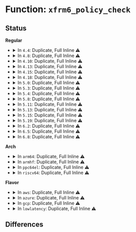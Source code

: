# Function: <code>xfrm6_policy_check</code>

## Status
<b>Regular</b>
<ul>
<li>
<details>
<summary>In <code>4.4</code>: Duplicate, Full Inline ⚠️</summary>

**Collision:** Static Duplication

**Inline:** Full

**Transformation:** False

**Instances:**

```
In net/ipv6/ip6_output.c (ffffffff817c690e)
Location: include/net/xfrm.h:1091
Inline: True
Inline callers:
  - net/ipv6/ip6_output.c:ip6_forward
```
```
In net/ipv6/ip6_input.c (ffffffff817c8653)
Location: include/net/xfrm.h:1091
Inline: True
Inline callers:
  - net/ipv6/ip6_input.c:ip6_input_finish
  - net/ipv6/ip6_input.c:ip6_input_finish
```
```
In net/ipv6/udp.c (ffffffff817e4016)
Location: include/net/xfrm.h:1091
Inline: True
Inline callers:
  - net/ipv6/udp.c:udpv6_queue_rcv_skb
  - net/ipv6/udp.c:__udp6_lib_rcv
```
```
In net/ipv6/raw.c (ffffffff817e6bb6)
Location: include/net/xfrm.h:1091
Inline: True
Inline callers:
  - net/ipv6/raw.c:rawv6_rcv
```
```
In net/ipv6/icmp.c (ffffffff817e85cd)
Location: include/net/xfrm.h:1091
Inline: True
Inline callers:
  - net/ipv6/icmp.c:icmpv6_rcv
```
```
In net/ipv6/tcp_ipv6.c (ffffffff817f1cb2)
Location: include/net/xfrm.h:1091
Inline: True
Inline callers:
  - net/ipv6/tcp_ipv6.c:tcp_v6_rcv
  - net/ipv6/tcp_ipv6.c:tcp_v6_rcv
  - net/ipv6/tcp_ipv6.c:tcp_v6_rcv
```
</details>
</li>
<li>
<details>
<summary>In <code>4.8</code>: Duplicate, Full Inline ⚠️</summary>

**Collision:** Static Duplication

**Inline:** Full

**Transformation:** False

**Instances:**

```
In net/ipv6/ip6_output.c (ffffffff81833a0f)
Location: include/net/xfrm.h:1087
Inline: True
Inline callers:
  - net/ipv6/ip6_output.c:ip6_forward
```
```
In net/ipv6/ip6_input.c (ffffffff8183587c)
Location: include/net/xfrm.h:1087
Inline: True
Inline callers:
  - net/ipv6/ip6_input.c:ip6_input_finish
  - net/ipv6/ip6_input.c:ip6_input_finish
```
```
In net/ipv6/udp.c (ffffffff81852bd9)
Location: include/net/xfrm.h:1087
Inline: True
Inline callers:
  - net/ipv6/udp.c:__udp6_lib_rcv
  - net/ipv6/udp.c:udpv6_queue_rcv_skb
```
```
In net/ipv6/raw.c (ffffffff81854f56)
Location: include/net/xfrm.h:1087
Inline: True
Inline callers:
  - net/ipv6/raw.c:rawv6_rcv
```
```
In net/ipv6/icmp.c (ffffffff81856d6d)
Location: include/net/xfrm.h:1087
Inline: True
Inline callers:
  - net/ipv6/icmp.c:icmpv6_rcv
```
```
In net/ipv6/tcp_ipv6.c (ffffffff81860538)
Location: include/net/xfrm.h:1087
Inline: True
Inline callers:
  - net/ipv6/tcp_ipv6.c:tcp_v6_rcv
  - net/ipv6/tcp_ipv6.c:tcp_v6_rcv
  - net/ipv6/tcp_ipv6.c:tcp_v6_rcv
```
</details>
</li>
<li>
<details>
<summary>In <code>4.10</code>: Duplicate, Full Inline ⚠️</summary>

**Collision:** Static Duplication

**Inline:** Full

**Transformation:** False

**Instances:**

```
In net/ipv6/ip6_output.c (ffffffff81865489)
Location: include/net/xfrm.h:1087
Inline: True
Inline callers:
  - net/ipv6/ip6_output.c:ip6_forward
```
```
In net/ipv6/ip6_input.c (ffffffff818673ac)
Location: include/net/xfrm.h:1087
Inline: True
Inline callers:
  - net/ipv6/ip6_input.c:ip6_input_finish
  - net/ipv6/ip6_input.c:ip6_input_finish
```
```
In net/ipv6/udp.c (ffffffff818848d9)
Location: include/net/xfrm.h:1087
Inline: True
Inline callers:
  - net/ipv6/udp.c:__udp6_lib_rcv
  - net/ipv6/udp.c:udpv6_queue_rcv_skb
```
```
In net/ipv6/raw.c (ffffffff81886cc6)
Location: include/net/xfrm.h:1087
Inline: True
Inline callers:
  - net/ipv6/raw.c:rawv6_rcv
```
```
In net/ipv6/icmp.c (ffffffff81888b6d)
Location: include/net/xfrm.h:1087
Inline: True
Inline callers:
  - net/ipv6/icmp.c:icmpv6_rcv
```
```
In net/ipv6/tcp_ipv6.c (ffffffff818924cc)
Location: include/net/xfrm.h:1087
Inline: True
Inline callers:
  - net/ipv6/tcp_ipv6.c:tcp_v6_rcv
  - net/ipv6/tcp_ipv6.c:tcp_v6_rcv
  - net/ipv6/tcp_ipv6.c:tcp_v6_rcv
```
</details>
</li>
<li>
<details>
<summary>In <code>4.13</code>: Duplicate, Full Inline ⚠️</summary>

**Collision:** Static Duplication

**Inline:** Full

**Transformation:** False

**Instances:**

```
In net/ipv6/ip6_output.c (ffffffff81889c73)
Location: include/net/xfrm.h:1146
Inline: True
Inline callers:
  - net/ipv6/ip6_output.c:ip6_forward
```
```
In net/ipv6/ip6_input.c (ffffffff8188bc00)
Location: include/net/xfrm.h:1146
Inline: True
Inline callers:
  - net/ipv6/ip6_input.c:ip6_input_finish
  - net/ipv6/ip6_input.c:ip6_input_finish
```
```
In net/ipv6/udp.c (ffffffff818ab019)
Location: include/net/xfrm.h:1146
Inline: True
Inline callers:
  - net/ipv6/udp.c:__udp6_lib_rcv
  - net/ipv6/udp.c:udpv6_queue_rcv_skb
```
```
In net/ipv6/raw.c (ffffffff818ad1e6)
Location: include/net/xfrm.h:1146
Inline: True
Inline callers:
  - net/ipv6/raw.c:rawv6_rcv
```
```
In net/ipv6/icmp.c (ffffffff818af1fd)
Location: include/net/xfrm.h:1146
Inline: True
Inline callers:
  - net/ipv6/icmp.c:icmpv6_rcv
```
```
In net/ipv6/tcp_ipv6.c (ffffffff818b8b1d)
Location: include/net/xfrm.h:1146
Inline: True
Inline callers:
  - net/ipv6/tcp_ipv6.c:tcp_v6_rcv
  - net/ipv6/tcp_ipv6.c:tcp_v6_rcv
  - net/ipv6/tcp_ipv6.c:tcp_v6_rcv
```
</details>
</li>
<li>
<details>
<summary>In <code>4.15</code>: Duplicate, Full Inline ⚠️</summary>

**Collision:** Static Duplication

**Inline:** Full

**Transformation:** False

**Instances:**

```
In net/ipv6/ip6_output.c (ffffffff8190ae63)
Location: include/net/xfrm.h:1152
Inline: True
Inline callers:
  - net/ipv6/ip6_output.c:ip6_forward
```
```
In net/ipv6/ip6_input.c (ffffffff8190ceeb)
Location: include/net/xfrm.h:1152
Inline: True
Inline callers:
  - net/ipv6/ip6_input.c:ip6_input_finish
  - net/ipv6/ip6_input.c:ip6_input_finish
```
```
In net/ipv6/udp.c (ffffffff8192db96)
Location: include/net/xfrm.h:1152
Inline: True
Inline callers:
  - net/ipv6/udp.c:__udp6_lib_rcv
  - net/ipv6/udp.c:udpv6_queue_rcv_skb
```
```
In net/ipv6/raw.c (ffffffff8192fdf6)
Location: include/net/xfrm.h:1152
Inline: True
Inline callers:
  - net/ipv6/raw.c:rawv6_rcv
```
```
In net/ipv6/icmp.c (ffffffff81931f0d)
Location: include/net/xfrm.h:1152
Inline: True
Inline callers:
  - net/ipv6/icmp.c:icmpv6_rcv
```
```
In net/ipv6/tcp_ipv6.c (ffffffff8193b9e2)
Location: include/net/xfrm.h:1152
Inline: True
Inline callers:
  - net/ipv6/tcp_ipv6.c:tcp_v6_rcv
  - net/ipv6/tcp_ipv6.c:tcp_v6_rcv
  - net/ipv6/tcp_ipv6.c:tcp_v6_rcv
```
</details>
</li>
<li>
<details>
<summary>In <code>4.18</code>: Duplicate, Full Inline ⚠️</summary>

**Collision:** Static Duplication

**Inline:** Full

**Transformation:** False

**Instances:**

```
In net/ipv6/ip6_output.c (ffffffff81962365)
Location: include/net/xfrm.h:1184
Inline: True
Inline callers:
  - net/ipv6/ip6_output.c:ip6_forward
```
```
In net/ipv6/ip6_input.c (ffffffff819642d6)
Location: include/net/xfrm.h:1184
Inline: True
Inline callers:
  - net/ipv6/ip6_input.c:ip6_input_finish
  - net/ipv6/ip6_input.c:ip6_input_finish
```
```
In net/ipv6/udp.c (ffffffff81986510)
Location: include/net/xfrm.h:1184
Inline: True
Inline callers:
  - net/ipv6/udp.c:__udp6_lib_rcv
  - net/ipv6/udp.c:udpv6_queue_rcv_skb
```
```
In net/ipv6/raw.c (ffffffff81988aa5)
Location: include/net/xfrm.h:1184
Inline: True
Inline callers:
  - net/ipv6/raw.c:rawv6_rcv
```
```
In net/ipv6/icmp.c (ffffffff8198a9ed)
Location: include/net/xfrm.h:1184
Inline: True
Inline callers:
  - net/ipv6/icmp.c:icmpv6_rcv
```
```
In net/ipv6/tcp_ipv6.c (ffffffff81994bf6)
Location: include/net/xfrm.h:1184
Inline: True
Inline callers:
  - net/ipv6/tcp_ipv6.c:tcp_v6_rcv
  - net/ipv6/tcp_ipv6.c:tcp_v6_rcv
  - net/ipv6/tcp_ipv6.c:tcp_v6_rcv
```
</details>
</li>
<li>
<details>
<summary>In <code>5.0</code>: Duplicate, Full Inline ⚠️</summary>

**Collision:** Static Duplication

**Inline:** Full

**Transformation:** False

**Instances:**

```
In net/ipv6/ip6_output.c (ffffffff81997338)
Location: include/net/xfrm.h:1189
Inline: True
Inline callers:
  - net/ipv6/ip6_output.c:ip6_forward
```
```
In net/ipv6/ip6_input.c (ffffffff81999baa)
Location: include/net/xfrm.h:1189
Inline: True
Inline callers:
  - net/ipv6/ip6_input.c:ip6_protocol_deliver_rcu
  - net/ipv6/ip6_input.c:ip6_protocol_deliver_rcu
```
```
In net/ipv6/udp.c (ffffffff819bcde9)
Location: include/net/xfrm.h:1189
Inline: True
Inline callers:
  - net/ipv6/udp.c:__udp6_lib_rcv
  - net/ipv6/udp.c:udpv6_queue_rcv_one_skb
```
```
In net/ipv6/raw.c (ffffffff819bf405)
Location: include/net/xfrm.h:1189
Inline: True
Inline callers:
  - net/ipv6/raw.c:rawv6_rcv
```
```
In net/ipv6/icmp.c (ffffffff819c12ad)
Location: include/net/xfrm.h:1189
Inline: True
Inline callers:
  - net/ipv6/icmp.c:icmpv6_rcv
```
```
In net/ipv6/tcp_ipv6.c (ffffffff819cb4e4)
Location: include/net/xfrm.h:1189
Inline: True
Inline callers:
  - net/ipv6/tcp_ipv6.c:tcp_v6_rcv
  - net/ipv6/tcp_ipv6.c:tcp_v6_rcv
  - net/ipv6/tcp_ipv6.c:tcp_v6_rcv
```
</details>
</li>
<li>
<details>
<summary>In <code>5.3</code>: Duplicate, Full Inline ⚠️</summary>

**Collision:** Static Duplication

**Inline:** Full

**Transformation:** False

**Instances:**

```
In net/ipv6/ip6_output.c (ffffffff81a03313)
Location: include/net/xfrm.h:1114
Inline: True
Inline callers:
  - net/ipv6/ip6_output.c:ip6_forward
```
```
In net/ipv6/ip6_input.c (ffffffff81a05ae5)
Location: include/net/xfrm.h:1114
Inline: True
Inline callers:
  - net/ipv6/ip6_input.c:ip6_protocol_deliver_rcu
  - net/ipv6/ip6_input.c:ip6_protocol_deliver_rcu
```
```
In net/ipv6/udp.c (ffffffff81a2b8d2)
Location: include/net/xfrm.h:1114
Inline: True
Inline callers:
  - net/ipv6/udp.c:__udp6_lib_rcv
  - net/ipv6/udp.c:udpv6_queue_rcv_one_skb
```
```
In net/ipv6/raw.c (ffffffff81a2e055)
Location: include/net/xfrm.h:1114
Inline: True
Inline callers:
  - net/ipv6/raw.c:rawv6_rcv
```
```
In net/ipv6/icmp.c (ffffffff81a3007c)
Location: include/net/xfrm.h:1114
Inline: True
Inline callers:
  - net/ipv6/icmp.c:icmpv6_rcv
```
```
In net/ipv6/tcp_ipv6.c (ffffffff81a39f52)
Location: include/net/xfrm.h:1114
Inline: True
Inline callers:
  - net/ipv6/tcp_ipv6.c:tcp_v6_rcv
  - net/ipv6/tcp_ipv6.c:tcp_v6_rcv
  - net/ipv6/tcp_ipv6.c:tcp_v6_rcv
```
</details>
</li>
<li>
<details>
<summary>In <code>5.4</code>: Duplicate, Full Inline ⚠️</summary>

**Collision:** Static Duplication

**Inline:** Full

**Transformation:** False

**Instances:**

```
In net/ipv6/ip6_output.c (ffffffff81a39ee3)
Location: include/net/xfrm.h:1114
Inline: True
Inline callers:
  - net/ipv6/ip6_output.c:ip6_forward
```
```
In net/ipv6/ip6_input.c (ffffffff81a3c659)
Location: include/net/xfrm.h:1114
Inline: True
Inline callers:
  - net/ipv6/ip6_input.c:ip6_protocol_deliver_rcu
  - net/ipv6/ip6_input.c:ip6_protocol_deliver_rcu
```
```
In net/ipv6/udp.c (ffffffff81a62435)
Location: include/net/xfrm.h:1114
Inline: True
Inline callers:
  - net/ipv6/udp.c:__udp6_lib_rcv
  - net/ipv6/udp.c:udpv6_queue_rcv_one_skb
```
```
In net/ipv6/raw.c (ffffffff81a64bc5)
Location: include/net/xfrm.h:1114
Inline: True
Inline callers:
  - net/ipv6/raw.c:rawv6_rcv
```
```
In net/ipv6/icmp.c (ffffffff81a66bcc)
Location: include/net/xfrm.h:1114
Inline: True
Inline callers:
  - net/ipv6/icmp.c:icmpv6_rcv
```
```
In net/ipv6/tcp_ipv6.c (ffffffff81a70ae2)
Location: include/net/xfrm.h:1114
Inline: True
Inline callers:
  - net/ipv6/tcp_ipv6.c:tcp_v6_rcv
  - net/ipv6/tcp_ipv6.c:tcp_v6_rcv
  - net/ipv6/tcp_ipv6.c:tcp_v6_rcv
```
</details>
</li>
<li>
<details>
<summary>In <code>5.8</code>: Duplicate, Full Inline ⚠️</summary>

**Collision:** Static Duplication

**Inline:** Full

**Transformation:** False

**Instances:**

```
In net/ipv6/ip6_output.c (ffffffff81b2f718)
Location: include/net/xfrm.h:1113
Inline: True
Inline callers:
  - net/ipv6/ip6_output.c:ip6_forward
```
```
In net/ipv6/ip6_input.c (ffffffff81b31cf9)
Location: include/net/xfrm.h:1113
Inline: True
Inline callers:
  - net/ipv6/ip6_input.c:ip6_protocol_deliver_rcu
  - net/ipv6/ip6_input.c:ip6_protocol_deliver_rcu
```
```
In net/ipv6/udp.c (ffffffff81b5afe4)
Location: include/net/xfrm.h:1113
Inline: True
Inline callers:
  - net/ipv6/udp.c:__udp6_lib_rcv
  - net/ipv6/udp.c:udpv6_queue_rcv_one_skb
```
```
In net/ipv6/raw.c (ffffffff81b5d505)
Location: include/net/xfrm.h:1113
Inline: True
Inline callers:
  - net/ipv6/raw.c:rawv6_rcv
```
```
In net/ipv6/icmp.c (ffffffff81b5f5fc)
Location: include/net/xfrm.h:1113
Inline: True
Inline callers:
  - net/ipv6/icmp.c:icmpv6_rcv
```
```
In net/ipv6/tcp_ipv6.c (ffffffff81b6a2d7)
Location: include/net/xfrm.h:1113
Inline: True
Inline callers:
  - net/ipv6/tcp_ipv6.c:tcp_v6_rcv
  - net/ipv6/tcp_ipv6.c:tcp_v6_rcv
  - net/ipv6/tcp_ipv6.c:tcp_v6_rcv
```
</details>
</li>
<li>
<details>
<summary>In <code>5.11</code>: Duplicate, Full Inline ⚠️</summary>

**Collision:** Static Duplication

**Inline:** Full

**Transformation:** False

**Instances:**

```
In net/ipv6/ip6_output.c (ffffffff81b3e16b)
Location: include/net/xfrm.h:1116
Inline: True
Inline callers:
  - net/ipv6/ip6_output.c:ip6_forward
```
```
In net/ipv6/ip6_input.c (ffffffff81b408f9)
Location: include/net/xfrm.h:1116
Inline: True
Inline callers:
  - net/ipv6/ip6_input.c:ip6_protocol_deliver_rcu
  - net/ipv6/ip6_input.c:ip6_protocol_deliver_rcu
```
```
In net/ipv6/udp.c (ffffffff81b697d4)
Location: include/net/xfrm.h:1116
Inline: True
Inline callers:
  - net/ipv6/udp.c:__udp6_lib_rcv
  - net/ipv6/udp.c:udpv6_queue_rcv_one_skb
```
```
In net/ipv6/raw.c (ffffffff81b6bd03)
Location: include/net/xfrm.h:1116
Inline: True
Inline callers:
  - net/ipv6/raw.c:rawv6_rcv
```
```
In net/ipv6/icmp.c (ffffffff81b6dd9c)
Location: include/net/xfrm.h:1116
Inline: True
Inline callers:
  - net/ipv6/icmp.c:icmpv6_rcv
```
```
In net/ipv6/tcp_ipv6.c (ffffffff81b78da4)
Location: include/net/xfrm.h:1116
Inline: True
Inline callers:
  - net/ipv6/tcp_ipv6.c:tcp_v6_rcv
  - net/ipv6/tcp_ipv6.c:tcp_v6_rcv
  - net/ipv6/tcp_ipv6.c:tcp_v6_rcv
```
</details>
</li>
<li>
<details>
<summary>In <code>5.13</code>: Duplicate, Full Inline ⚠️</summary>

**Collision:** Static Duplication

**Inline:** Full

**Transformation:** False

**Instances:**

```
In net/ipv6/ip6_output.c (ffffffff81b2ccdd)
Location: include/net/xfrm.h:1116
Inline: True
Inline callers:
  - net/ipv6/ip6_output.c:ip6_forward
```
```
In net/ipv6/ip6_input.c (ffffffff81b2e191)
Location: include/net/xfrm.h:1116
Inline: True
Inline callers:
  - net/ipv6/ip6_input.c:ip6_protocol_deliver_rcu
  - net/ipv6/ip6_input.c:ip6_protocol_deliver_rcu
```
```
In net/ipv6/udp.c (ffffffff81b57ab0)
Location: include/net/xfrm.h:1116
Inline: True
Inline callers:
  - net/ipv6/udp.c:__udp6_lib_rcv
  - net/ipv6/udp.c:udpv6_queue_rcv_one_skb
```
```
In net/ipv6/raw.c (ffffffff81b5a015)
Location: include/net/xfrm.h:1116
Inline: True
Inline callers:
  - net/ipv6/raw.c:rawv6_rcv
```
```
In net/ipv6/icmp.c (ffffffff81b5c12c)
Location: include/net/xfrm.h:1116
Inline: True
Inline callers:
  - net/ipv6/icmp.c:icmpv6_rcv
```
```
In net/ipv6/tcp_ipv6.c (ffffffff81b678c8)
Location: include/net/xfrm.h:1116
Inline: True
Inline callers:
  - net/ipv6/tcp_ipv6.c:tcp_v6_rcv
  - net/ipv6/tcp_ipv6.c:tcp_v6_rcv
  - net/ipv6/tcp_ipv6.c:tcp_v6_rcv
```
</details>
</li>
<li>
<details>
<summary>In <code>5.15</code>: Duplicate, Full Inline ⚠️</summary>

**Collision:** Static Duplication

**Inline:** Full

**Transformation:** False

**Instances:**

```
In net/ipv6/ip6_output.c (ffffffff81bf2e52)
Location: include/net/xfrm.h:1133
Inline: True
Inline callers:
  - net/ipv6/ip6_output.c:ip6_forward
```
```
In net/ipv6/ip6_input.c (ffffffff81bf447e)
Location: include/net/xfrm.h:1133
Inline: True
Inline callers:
  - net/ipv6/ip6_input.c:ip6_protocol_deliver_rcu
  - net/ipv6/ip6_input.c:ip6_protocol_deliver_rcu
```
```
In net/ipv6/udp.c (ffffffff81c1f0b5)
Location: include/net/xfrm.h:1133
Inline: True
Inline callers:
  - net/ipv6/udp.c:__udp6_lib_rcv
  - net/ipv6/udp.c:udpv6_queue_rcv_one_skb
```
```
In net/ipv6/raw.c (ffffffff81c21685)
Location: include/net/xfrm.h:1133
Inline: True
Inline callers:
  - net/ipv6/raw.c:rawv6_rcv
```
```
In net/ipv6/icmp.c (ffffffff81c23882)
Location: include/net/xfrm.h:1133
Inline: True
Inline callers:
  - net/ipv6/icmp.c:icmpv6_rcv
```
```
In net/ipv6/tcp_ipv6.c (ffffffff81c2f5aa)
Location: include/net/xfrm.h:1133
Inline: True
Inline callers:
  - net/ipv6/tcp_ipv6.c:tcp_v6_rcv
  - net/ipv6/tcp_ipv6.c:tcp_v6_rcv
  - net/ipv6/tcp_ipv6.c:tcp_v6_rcv
```
</details>
</li>
<li>
<details>
<summary>In <code>5.19</code>: Duplicate, Full Inline ⚠️</summary>

**Collision:** Static Duplication

**Inline:** Full

**Transformation:** False

**Instances:**

```
In net/ipv6/ip6_output.c (ffffffff81d8b99b)
Location: include/net/xfrm.h:1137
Inline: True
Inline callers:
  - net/ipv6/ip6_output.c:ip6_forward
```
```
In net/ipv6/ip6_input.c (ffffffff81d8d1a4)
Location: include/net/xfrm.h:1137
Inline: True
Inline callers:
  - net/ipv6/ip6_input.c:ip6_protocol_deliver_rcu
  - net/ipv6/ip6_input.c:ip6_protocol_deliver_rcu
```
```
In net/ipv6/udp.c (ffffffff81dbb926)
Location: include/net/xfrm.h:1137
Inline: True
Inline callers:
  - net/ipv6/udp.c:__udp6_lib_rcv
  - net/ipv6/udp.c:udpv6_queue_rcv_one_skb
```
```
In net/ipv6/raw.c (ffffffff81dbe535)
Location: include/net/xfrm.h:1137
Inline: True
Inline callers:
  - net/ipv6/raw.c:rawv6_rcv
```
```
In net/ipv6/icmp.c (ffffffff81dc07b2)
Location: include/net/xfrm.h:1137
Inline: True
Inline callers:
  - net/ipv6/icmp.c:icmpv6_rcv
```
```
In net/ipv6/tcp_ipv6.c (ffffffff81dcc92e)
Location: include/net/xfrm.h:1137
Inline: True
Inline callers:
  - net/ipv6/tcp_ipv6.c:tcp_v6_rcv
  - net/ipv6/tcp_ipv6.c:tcp_v6_rcv
  - net/ipv6/tcp_ipv6.c:tcp_v6_rcv
```
</details>
</li>
<li>
<details>
<summary>In <code>6.2</code>: Duplicate, Full Inline ⚠️</summary>

**Collision:** Static Duplication

**Inline:** Full

**Transformation:** False

**Instances:**

```
In net/ipv6/ip6_output.c (ffffffff81f59634)
Location: include/net/xfrm.h:1187
Inline: True
Inline callers:
  - net/ipv6/ip6_output.c:ip6_forward
```
```
In net/ipv6/ip6_input.c (ffffffff81f5b29b)
Location: include/net/xfrm.h:1187
Inline: True
Inline callers:
  - net/ipv6/ip6_input.c:ip6_protocol_deliver_rcu
  - net/ipv6/ip6_input.c:ip6_protocol_deliver_rcu
```
```
In net/ipv6/udp.c (ffffffff81f8ba65)
Location: include/net/xfrm.h:1187
Inline: True
Inline callers:
  - net/ipv6/udp.c:__udp6_lib_rcv
  - net/ipv6/udp.c:udpv6_queue_rcv_one_skb
```
```
In net/ipv6/raw.c (ffffffff81f8eab2)
Location: include/net/xfrm.h:1187
Inline: True
Inline callers:
  - net/ipv6/raw.c:rawv6_rcv
```
```
In net/ipv6/icmp.c (ffffffff81f90f54)
Location: include/net/xfrm.h:1187
Inline: True
Inline callers:
  - net/ipv6/icmp.c:icmpv6_rcv
```
```
In net/ipv6/tcp_ipv6.c (ffffffff81f9da75)
Location: include/net/xfrm.h:1187
Inline: True
Inline callers:
  - net/ipv6/tcp_ipv6.c:tcp_v6_rcv
  - net/ipv6/tcp_ipv6.c:tcp_v6_rcv
  - net/ipv6/tcp_ipv6.c:tcp_v6_rcv
```
</details>
</li>
<li>
<details>
<summary>In <code>6.5</code>: Duplicate, Full Inline ⚠️</summary>

**Collision:** Static Duplication

**Inline:** Full

**Transformation:** False

**Instances:**

```
In net/ipv6/ip6_output.c (ffffffff81fb92e5)
Location: include/net/xfrm.h:1193
Inline: True
Inline callers:
  - net/ipv6/ip6_output.c:ip6_forward
```
```
In net/ipv6/ip6_input.c (ffffffff81fbb037)
Location: include/net/xfrm.h:1193
Inline: True
Inline callers:
  - net/ipv6/ip6_input.c:ip6_protocol_deliver_rcu
  - net/ipv6/ip6_input.c:ip6_protocol_deliver_rcu
```
```
In net/ipv6/udp.c (ffffffff81fec169)
Location: include/net/xfrm.h:1193
Inline: True
Inline callers:
  - net/ipv6/udp.c:__udp6_lib_rcv
  - net/ipv6/udp.c:udpv6_queue_rcv_one_skb
```
```
In net/ipv6/raw.c (ffffffff81fef2b5)
Location: include/net/xfrm.h:1193
Inline: True
Inline callers:
  - net/ipv6/raw.c:rawv6_rcv
```
```
In net/ipv6/icmp.c (ffffffff81ff1844)
Location: include/net/xfrm.h:1193
Inline: True
Inline callers:
  - net/ipv6/icmp.c:icmpv6_rcv
```
```
In net/ipv6/tcp_ipv6.c (ffffffff81ffe4f6)
Location: include/net/xfrm.h:1193
Inline: True
Inline callers:
  - net/ipv6/tcp_ipv6.c:tcp_v6_rcv
  - net/ipv6/tcp_ipv6.c:tcp_v6_rcv
  - net/ipv6/tcp_ipv6.c:tcp_v6_rcv
```
</details>
</li>
<li>
<details>
<summary>In <code>6.8</code>: Duplicate, Full Inline ⚠️</summary>

**Collision:** Static Duplication

**Inline:** Full

**Transformation:** False

**Instances:**

```
In net/ipv6/ip6_output.c (ffffffff82086865)
Location: include/net/xfrm.h:1193
Inline: True
Inline callers:
  - net/ipv6/ip6_output.c:ip6_forward
```
```
In net/ipv6/ip6_input.c (ffffffff82088447)
Location: include/net/xfrm.h:1193
Inline: True
Inline callers:
  - net/ipv6/ip6_input.c:ip6_protocol_deliver_rcu
  - net/ipv6/ip6_input.c:ip6_protocol_deliver_rcu
```
```
In net/ipv6/udp.c (ffffffff820b9d66)
Location: include/net/xfrm.h:1193
Inline: True
Inline callers:
  - net/ipv6/udp.c:__udp6_lib_rcv
  - net/ipv6/udp.c:udpv6_queue_rcv_one_skb
```
```
In net/ipv6/raw.c (ffffffff820bce95)
Location: include/net/xfrm.h:1193
Inline: True
Inline callers:
  - net/ipv6/raw.c:rawv6_rcv
```
```
In net/ipv6/icmp.c (ffffffff820bf443)
Location: include/net/xfrm.h:1193
Inline: True
Inline callers:
  - net/ipv6/icmp.c:icmpv6_rcv
```
```
In net/ipv6/tcp_ipv6.c (ffffffff820cd5f2)
Location: include/net/xfrm.h:1193
Inline: True
Inline callers:
  - net/ipv6/tcp_ipv6.c:tcp_v6_rcv
  - net/ipv6/tcp_ipv6.c:tcp_v6_rcv
  - net/ipv6/tcp_ipv6.c:tcp_v6_rcv
  - net/ipv6/tcp_ipv6.c:tcp_v6_rcv
```
</details>
</li>
</ul>
<b>Arch</b>
<ul>
<li>
<details>
<summary>In <code>arm64</code>: Duplicate, Full Inline ⚠️</summary>

**Collision:** Static Duplication

**Inline:** Full

**Transformation:** False

**Instances:**

```
In net/ipv6/ip6_output.c (ffff800010cfae84)
Location: include/net/xfrm.h:1114
Inline: True
Inline callers:
  - net/ipv6/ip6_output.c:ip6_forward
```
```
In net/ipv6/ip6_input.c (ffff800010cfd988)
Location: include/net/xfrm.h:1114
Inline: True
Inline callers:
  - net/ipv6/ip6_input.c:ip6_protocol_deliver_rcu
  - net/ipv6/ip6_input.c:ip6_protocol_deliver_rcu
```
```
In net/ipv6/udp.c (ffff800010d2747c)
Location: include/net/xfrm.h:1114
Inline: True
Inline callers:
  - net/ipv6/udp.c:__udp6_lib_rcv
  - net/ipv6/udp.c:udpv6_queue_rcv_one_skb
```
```
In net/ipv6/raw.c (ffff800010d2aafc)
Location: include/net/xfrm.h:1114
Inline: True
Inline callers:
  - net/ipv6/raw.c:rawv6_rcv
```
```
In net/ipv6/icmp.c (ffff800010d2cb24)
Location: include/net/xfrm.h:1114
Inline: True
Inline callers:
  - net/ipv6/icmp.c:icmpv6_rcv
```
```
In net/ipv6/tcp_ipv6.c (ffff800010d38f8c)
Location: include/net/xfrm.h:1114
Inline: True
Inline callers:
  - net/ipv6/tcp_ipv6.c:tcp_v6_rcv
  - net/ipv6/tcp_ipv6.c:tcp_v6_rcv
  - net/ipv6/tcp_ipv6.c:tcp_v6_rcv
```
</details>
</li>
<li>
<details>
<summary>In <code>armhf</code>: Duplicate, Full Inline ⚠️</summary>

**Collision:** Static Duplication

**Inline:** Full

**Transformation:** False

**Instances:**

```
In net/ipv6/ip6_output.c (c0e01788)
Location: include/net/xfrm.h:1114
Inline: True
Inline callers:
  - net/ipv6/ip6_output.c:ip6_forward
```
```
In net/ipv6/ip6_input.c (c0e0514c)
Location: include/net/xfrm.h:1114
Inline: True
Inline callers:
  - net/ipv6/ip6_input.c:ip6_protocol_deliver_rcu
  - net/ipv6/ip6_input.c:ip6_protocol_deliver_rcu
```
```
In net/ipv6/udp.c (c0e2c3b8)
Location: include/net/xfrm.h:1114
Inline: True
Inline callers:
  - net/ipv6/udp.c:__udp6_lib_rcv
  - net/ipv6/udp.c:udpv6_queue_rcv_one_skb
```
```
In net/ipv6/raw.c (c0e2ea48)
Location: include/net/xfrm.h:1114
Inline: True
Inline callers:
  - net/ipv6/raw.c:rawv6_rcv
```
```
In net/ipv6/icmp.c (c0e309d8)
Location: include/net/xfrm.h:1114
Inline: True
Inline callers:
  - net/ipv6/icmp.c:icmpv6_rcv
```
```
In net/ipv6/tcp_ipv6.c (c0e3bb68)
Location: include/net/xfrm.h:1114
Inline: True
Inline callers:
  - net/ipv6/tcp_ipv6.c:tcp_v6_rcv
  - net/ipv6/tcp_ipv6.c:tcp_v6_rcv
  - net/ipv6/tcp_ipv6.c:tcp_v6_rcv
```
</details>
</li>
<li>
<details>
<summary>In <code>ppc64el</code>: Duplicate, Full Inline ⚠️</summary>

**Collision:** Static Duplication

**Inline:** Full

**Transformation:** False

**Instances:**

```
In net/ipv6/ip6_output.c (c000000000e22320)
Location: include/net/xfrm.h:1114
Inline: True
Inline callers:
  - net/ipv6/ip6_output.c:ip6_forward
```
```
In net/ipv6/ip6_input.c (c000000000e25a40)
Location: include/net/xfrm.h:1114
Inline: True
Inline callers:
  - net/ipv6/ip6_input.c:ip6_protocol_deliver_rcu
  - net/ipv6/ip6_input.c:ip6_protocol_deliver_rcu
```
```
In net/ipv6/udp.c (c000000000e583f8)
Location: include/net/xfrm.h:1114
Inline: True
Inline callers:
  - net/ipv6/udp.c:__udp6_lib_rcv
  - net/ipv6/udp.c:udpv6_queue_rcv_one_skb
```
```
In net/ipv6/raw.c (c000000000e5bd54)
Location: include/net/xfrm.h:1114
Inline: True
Inline callers:
  - net/ipv6/raw.c:rawv6_rcv
```
```
In net/ipv6/icmp.c (c000000000e5e5f0)
Location: include/net/xfrm.h:1114
Inline: True
Inline callers:
  - net/ipv6/icmp.c:icmpv6_rcv
```
```
In net/ipv6/tcp_ipv6.c (c000000000e6c454)
Location: include/net/xfrm.h:1114
Inline: True
Inline callers:
  - net/ipv6/tcp_ipv6.c:tcp_v6_rcv
  - net/ipv6/tcp_ipv6.c:tcp_v6_rcv
  - net/ipv6/tcp_ipv6.c:tcp_v6_rcv
```
</details>
</li>
<li>
<details>
<summary>In <code>riscv64</code>: Duplicate, Full Inline ⚠️</summary>

**Collision:** Static Duplication

**Inline:** Full

**Transformation:** False

**Instances:**

```
In net/ipv6/ip6_output.c (ffffffe000845a1a)
Location: include/net/xfrm.h:1114
Inline: True
Inline callers:
  - net/ipv6/ip6_output.c:ip6_forward
```
```
In net/ipv6/ip6_input.c (ffffffe000847e3a)
Location: include/net/xfrm.h:1114
Inline: True
Inline callers:
  - net/ipv6/ip6_input.c:ip6_protocol_deliver_rcu
  - net/ipv6/ip6_input.c:ip6_protocol_deliver_rcu
```
```
In net/ipv6/udp.c (ffffffe000869142)
Location: include/net/xfrm.h:1114
Inline: True
Inline callers:
  - net/ipv6/udp.c:__udp6_lib_rcv
  - net/ipv6/udp.c:udpv6_queue_rcv_one_skb
```
```
In net/ipv6/raw.c (ffffffe00086b168)
Location: include/net/xfrm.h:1114
Inline: True
Inline callers:
  - net/ipv6/raw.c:rawv6_rcv
```
```
In net/ipv6/icmp.c (ffffffe00086cda4)
Location: include/net/xfrm.h:1114
Inline: True
Inline callers:
  - net/ipv6/icmp.c:icmpv6_rcv
```
```
In net/ipv6/tcp_ipv6.c (ffffffe00087633a)
Location: include/net/xfrm.h:1114
Inline: True
Inline callers:
  - net/ipv6/tcp_ipv6.c:tcp_v6_rcv
  - net/ipv6/tcp_ipv6.c:tcp_v6_rcv
  - net/ipv6/tcp_ipv6.c:tcp_v6_rcv
```
</details>
</li>
</ul>
<b>Flavor</b>
<ul>
<li>
<details>
<summary>In <code>aws</code>: Duplicate, Full Inline ⚠️</summary>

**Collision:** Static Duplication

**Inline:** Full

**Transformation:** False

**Instances:**

```
In net/ipv6/ip6_output.c (ffffffff819d9573)
Location: include/net/xfrm.h:1114
Inline: True
Inline callers:
  - net/ipv6/ip6_output.c:ip6_forward
```
```
In net/ipv6/ip6_input.c (ffffffff819dbce9)
Location: include/net/xfrm.h:1114
Inline: True
Inline callers:
  - net/ipv6/ip6_input.c:ip6_protocol_deliver_rcu
  - net/ipv6/ip6_input.c:ip6_protocol_deliver_rcu
```
```
In net/ipv6/udp.c (ffffffff81a01ac5)
Location: include/net/xfrm.h:1114
Inline: True
Inline callers:
  - net/ipv6/udp.c:__udp6_lib_rcv
  - net/ipv6/udp.c:udpv6_queue_rcv_one_skb
```
```
In net/ipv6/raw.c (ffffffff81a04255)
Location: include/net/xfrm.h:1114
Inline: True
Inline callers:
  - net/ipv6/raw.c:rawv6_rcv
```
```
In net/ipv6/icmp.c (ffffffff81a0625c)
Location: include/net/xfrm.h:1114
Inline: True
Inline callers:
  - net/ipv6/icmp.c:icmpv6_rcv
```
```
In net/ipv6/tcp_ipv6.c (ffffffff81a10172)
Location: include/net/xfrm.h:1114
Inline: True
Inline callers:
  - net/ipv6/tcp_ipv6.c:tcp_v6_rcv
  - net/ipv6/tcp_ipv6.c:tcp_v6_rcv
  - net/ipv6/tcp_ipv6.c:tcp_v6_rcv
```
</details>
</li>
<li>
<details>
<summary>In <code>azure</code>: Duplicate, Full Inline ⚠️</summary>

**Collision:** Static Duplication

**Inline:** Full

**Transformation:** False

**Instances:**

```
In net/ipv6/ip6_output.c (ffffffff81996333)
Location: include/net/xfrm.h:1114
Inline: True
Inline callers:
  - net/ipv6/ip6_output.c:ip6_forward
```
```
In net/ipv6/ip6_input.c (ffffffff81998aa9)
Location: include/net/xfrm.h:1114
Inline: True
Inline callers:
  - net/ipv6/ip6_input.c:ip6_protocol_deliver_rcu
  - net/ipv6/ip6_input.c:ip6_protocol_deliver_rcu
```
```
In net/ipv6/udp.c (ffffffff819be885)
Location: include/net/xfrm.h:1114
Inline: True
Inline callers:
  - net/ipv6/udp.c:__udp6_lib_rcv
  - net/ipv6/udp.c:udpv6_queue_rcv_one_skb
```
```
In net/ipv6/raw.c (ffffffff819c1015)
Location: include/net/xfrm.h:1114
Inline: True
Inline callers:
  - net/ipv6/raw.c:rawv6_rcv
```
```
In net/ipv6/icmp.c (ffffffff819c301c)
Location: include/net/xfrm.h:1114
Inline: True
Inline callers:
  - net/ipv6/icmp.c:icmpv6_rcv
```
```
In net/ipv6/tcp_ipv6.c (ffffffff819ccf32)
Location: include/net/xfrm.h:1114
Inline: True
Inline callers:
  - net/ipv6/tcp_ipv6.c:tcp_v6_rcv
  - net/ipv6/tcp_ipv6.c:tcp_v6_rcv
  - net/ipv6/tcp_ipv6.c:tcp_v6_rcv
```
</details>
</li>
<li>
<details>
<summary>In <code>gcp</code>: Duplicate, Full Inline ⚠️</summary>

**Collision:** Static Duplication

**Inline:** Full

**Transformation:** False

**Instances:**

```
In net/ipv6/ip6_output.c (ffffffff81a43ff3)
Location: include/net/xfrm.h:1114
Inline: True
Inline callers:
  - net/ipv6/ip6_output.c:ip6_forward
```
```
In net/ipv6/ip6_input.c (ffffffff81a46769)
Location: include/net/xfrm.h:1114
Inline: True
Inline callers:
  - net/ipv6/ip6_input.c:ip6_protocol_deliver_rcu
  - net/ipv6/ip6_input.c:ip6_protocol_deliver_rcu
```
```
In net/ipv6/udp.c (ffffffff81a6c545)
Location: include/net/xfrm.h:1114
Inline: True
Inline callers:
  - net/ipv6/udp.c:__udp6_lib_rcv
  - net/ipv6/udp.c:udpv6_queue_rcv_one_skb
```
```
In net/ipv6/raw.c (ffffffff81a6ecd5)
Location: include/net/xfrm.h:1114
Inline: True
Inline callers:
  - net/ipv6/raw.c:rawv6_rcv
```
```
In net/ipv6/icmp.c (ffffffff81a70cdc)
Location: include/net/xfrm.h:1114
Inline: True
Inline callers:
  - net/ipv6/icmp.c:icmpv6_rcv
```
```
In net/ipv6/tcp_ipv6.c (ffffffff81a7abf2)
Location: include/net/xfrm.h:1114
Inline: True
Inline callers:
  - net/ipv6/tcp_ipv6.c:tcp_v6_rcv
  - net/ipv6/tcp_ipv6.c:tcp_v6_rcv
  - net/ipv6/tcp_ipv6.c:tcp_v6_rcv
```
</details>
</li>
<li>
<details>
<summary>In <code>lowlatency</code>: Duplicate, Full Inline ⚠️</summary>

**Collision:** Static Duplication

**Inline:** Full

**Transformation:** False

**Instances:**

```
In net/ipv6/ip6_output.c (ffffffff81a4fc94)
Location: include/net/xfrm.h:1114
Inline: True
Inline callers:
  - net/ipv6/ip6_output.c:ip6_forward
```
```
In net/ipv6/ip6_input.c (ffffffff81a52499)
Location: include/net/xfrm.h:1114
Inline: True
Inline callers:
  - net/ipv6/ip6_input.c:ip6_protocol_deliver_rcu
  - net/ipv6/ip6_input.c:ip6_protocol_deliver_rcu
```
```
In net/ipv6/udp.c (ffffffff81a78b7d)
Location: include/net/xfrm.h:1114
Inline: True
Inline callers:
  - net/ipv6/udp.c:__udp6_lib_rcv
  - net/ipv6/udp.c:udpv6_queue_rcv_one_skb
```
```
In net/ipv6/raw.c (ffffffff81a7b305)
Location: include/net/xfrm.h:1114
Inline: True
Inline callers:
  - net/ipv6/raw.c:rawv6_rcv
```
```
In net/ipv6/icmp.c (ffffffff81a7d2ec)
Location: include/net/xfrm.h:1114
Inline: True
Inline callers:
  - net/ipv6/icmp.c:icmpv6_rcv
```
```
In net/ipv6/tcp_ipv6.c (ffffffff81a87432)
Location: include/net/xfrm.h:1114
Inline: True
Inline callers:
  - net/ipv6/tcp_ipv6.c:tcp_v6_rcv
  - net/ipv6/tcp_ipv6.c:tcp_v6_rcv
  - net/ipv6/tcp_ipv6.c:tcp_v6_rcv
```
</details>
</li>
</ul>

## Differences
